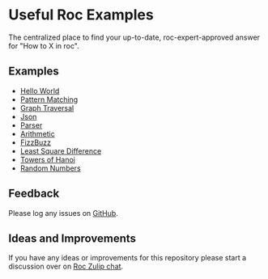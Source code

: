 
# Useful Roc Examples 

The centralized place to find your up-to-date, roc-expert-approved answer for "How to X in roc".

## Examples
- [Hello World](/HelloWorld/README.html)
- [Pattern Matching](/PatternMatching/README.html)
- [Graph Traversal](/GraphTraversal/README.html)
- [Json](/json-basic/README.html)
- [Parser](/parser-basic/README.html)
- [Arithmetic](/Arithmetic/README.html)
- [FizzBuzz](/FizzBuzz/README.html)
- [Least Square Difference](/LeastSquares/README.html)
- [Towers of Hanoi](/TowersOfHanoi/README.html)
- [Random Numbers](/RandomNumbers/README.html)

## Feedback

Please log any issues on [GitHub](https://github.com/roc-lang/examples/issues/new). 

## Ideas and Improvements

If you have any ideas or improvements for this repository please start a discussion over on [Roc Zulip chat](https://roc.zulipchat.com/).